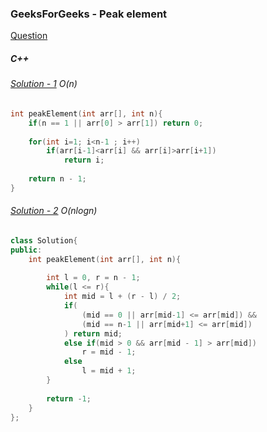 ### GeeksForGeeks - Peak element

[Question](https://practice.geeksforgeeks.org/problems/peak-element/1) 

##### C++

###### [Solution - 1](https://practice.geeksforgeeks.org/viewSol.php?subId=9d35459fb16db80c27a6fdae5f96fb23&pid=700512&) O(n)
```c++
int peakElement(int arr[], int n){
    if(n == 1 || arr[0] > arr[1]) return 0;
    
    for(int i=1; i<n-1 ; i++)
        if(arr[i-1]<arr[i] && arr[i]>arr[i+1])
            return i;
    
    return n - 1;
}
```

###### [Solution - 2](https://practice.geeksforgeeks.org/viewSol.php?subId=8144a79af582d7abcd2d8716a6eab250&pid=700512&user=amanguptarkg6) O(nlogn)
```c++
class Solution{
public:
    int peakElement(int arr[], int n){
        
        int l = 0, r = n - 1;
        while(l <= r){
            int mid = l + (r - l) / 2;
            if(
                (mid == 0 || arr[mid-1] <= arr[mid]) &&
                (mid == n-1 || arr[mid+1] <= arr[mid])
            ) return mid;
            else if(mid > 0 && arr[mid - 1] > arr[mid])
                r = mid - 1;
            else
                l = mid + 1;
        }
        
        return -1;
    }
};
```